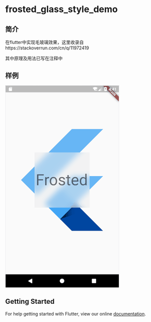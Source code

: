 # frosted_glass_style_demo
## 简介
在flutter中实现毛玻璃效果，这里收录自https://stackoverrun.com/cn/q/11972419

其中原理及用法已写在注释中
## 样例
![](../image/frosted.png)

## Getting Started

For help getting started with Flutter, view our online
[documentation](https://flutter.io/).